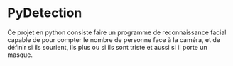 # PyDetection
Ce projet en python consiste faire un programme de reconnaissance facial capable de pour compter le nombre de personne face à la caméra, et de définir si ils sourient, ils plus ou si ils sont triste et aussi si il porte un masque.
